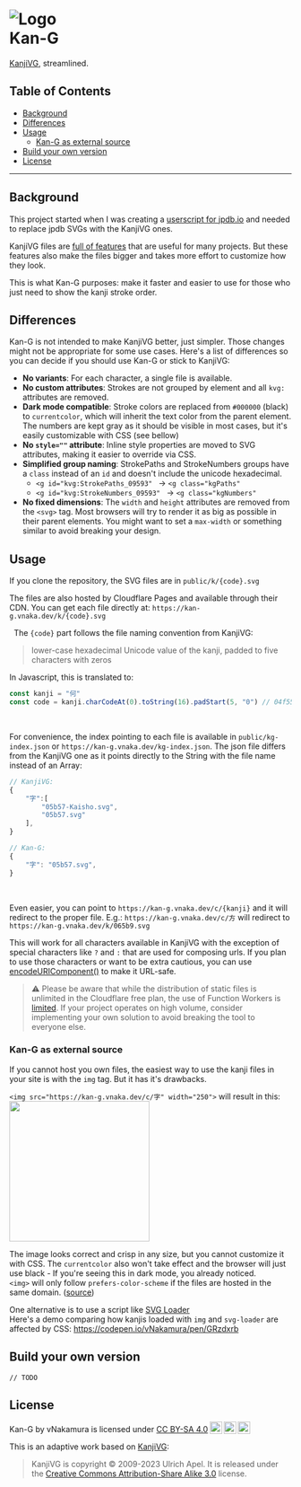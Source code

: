 # ![Logo](http://kan-g.vnaka.dev/kan-gLogo.svg)<br/>Kan-G

[KanjiVG](https://kanjivg.tagaini.net), streamlined.

## Table of Contents

- [Background](#background)
- [Differences](#differences)
- [Usage](#usage)
  - [Kan-G as external source](#kan-g-as-external-source)
- [Build your own version](#build-your-own-version)
- [License](#license)

---

## Background

This project started when I was creating a [userscript for jpdb.io](https://gist.github.com/vNakamura/90cd3dec43118d14d90df2323bdd2650) and needed to replace jpdb SVGs with the KanjiVG ones.

KanjiVG files are [full of features](https://kanjivg.tagaini.net/svg-format.html) that are useful for many projects. But these features also make the files bigger and takes more effort to customize how they look.

This is what Kan-G purposes: make it faster and easier to use for those who just need to show the kanji stroke order.

## Differences

Kan-G is not intended to make KanjiVG better, just simpler. Those changes might not be appropriate for some use cases. Here's a list of differences so you can decide if you should use Kan-G or stick to KanjiVG:

- **No variants**: For each character, a single file is available.
- **No custom attributes**: Strokes are not grouped by element and all `kvg:` attributes are removed.
- **Dark mode compatible**: Stroke colors are replaced from `#000000` (black) to `currentcolor`, which will inherit the text color from the parent element. The numbers are kept gray as it should be visible in most cases, but it's easily customizable with CSS (see bellow)
- **No `style=""` attribute**: Inline style properties are moved to SVG attributes, making it easier to override via CSS.
- **Simplified group naming**: StrokePaths and StrokeNumbers groups have a `class` instead of an `id` and doesn't include the unicode hexadecimal.
  - `<g id="kvg:StrokePaths_09593" ` -> `<g class="kgPaths" `
  - `<g id="kvg:StrokeNumbers_09593" ` -> `<g class="kgNumbers" `
- **No fixed dimensions**: The `width` and `height` attributes are removed from the `<svg>` tag. Most browsers will try to render it as big as possible in their parent elements. You might want to set a `max-width` or something similar to avoid breaking your design.

## Usage

If you clone the repository, the SVG files are in `public/k/{code}.svg`

The files are also hosted by Cloudflare Pages and available through their CDN. You can get each file directly at: `https://kan-g.vnaka.dev/k/{code}.svg`

&nbsp;
The `{code}` part follows the file naming convention from KanjiVG:

> lower-case hexadecimal Unicode value of the kanji, padded to five characters with zeros

In Javascript, this is translated to:

```js
const kanji = "何"
const code = kanji.charCodeAt(0).toString(16).padStart(5, "0") // 04f55
```

&nbsp;

For convenience, the index pointing to each file is available in `public/kg-index.json` or `https://kan-g.vnaka.dev/kg-index.json`. The json file differs from the KanjiVG one as it points directly to the String with the file name instead of an Array:

```js
// KanjiVG:
{
	"字":[
		"05b57-Kaisho.svg",
		"05b57.svg"
	],
}

// Kan-G:
{
    "字": "05b57.svg",
}
```

&nbsp;

Even easier, you can point to `https://kan-g.vnaka.dev/c/{kanji}` and it will redirect to the proper file.
E.g.: `https://kan-g.vnaka.dev/c/方` will redirect to `https://kan-g.vnaka.dev/k/065b9.svg`

This will work for all characters available in KanjiVG with the exception of special characters like `?` and `:` that are used for composing urls. If you plan to use those characters or want to be extra cautious, you can use [encodeURIComponent()](https://developer.mozilla.org/en-US/docs/Web/JavaScript/Reference/Global_Objects/encodeURIComponent) to make it URL-safe.

> ⚠️ Please be aware that while the distribution of static files is unlimited in the Cloudflare free plan, the use of Function Workers is [limited](https://developers.cloudflare.com/workers/platform/limits/#worker-limits). If your project operates on high volume, consider implementing your own solution to avoid breaking the tool to everyone else.

### Kan-G as external source

If you cannot host you own files, the easiest way to use the kanji files in your site is with the `img` tag. But it has it's drawbacks.

`<img src="https://kan-g.vnaka.dev/c/字" width="250">` will result in this: <br>
<img src="https://kan-g.vnaka.dev/c/字" width="250">

The image looks correct and crisp in any size, but you cannot customize it with CSS. The `currentcolor` also won't take effect and the browser will just use black - If you're seeing this in dark mode, you already noticed.<br>
`<img>` will only follow `prefers-color-scheme` if the files are hosted in the same domain. ([source](https://developer.mozilla.org/en-US/docs/Web/CSS/@media/prefers-color-scheme#embedded_elements))

One alternative is to use a script like [SVG Loader](https://github.com/shubhamjain/svg-loader)<br>
Here's a demo comparing how kanjis loaded with `img` and `svg-loader` are affected by CSS: <https://codepen.io/vNakamura/pen/GRzdxrb>

## Build your own version

`// TODO`

## License

 <p xmlns:cc="http://creativecommons.org/ns#" xmlns:dct="http://purl.org/dc/terms/"><span property="dct:title">Kan-G</span> by <span property="cc:attributionName">vNakamura</span> is licensed under <a href="http://creativecommons.org/licenses/by-sa/4.0/?ref=chooser-v1" target="_blank" rel="license noopener noreferrer" style="display:inline-block;">CC BY-SA 4.0<img style="height:22px!important;margin-left:3px;vertical-align:text-bottom;" src="https://mirrors.creativecommons.org/presskit/icons/cc.svg?ref=chooser-v1"><img style="height:22px!important;margin-left:3px;vertical-align:text-bottom;" src="https://mirrors.creativecommons.org/presskit/icons/by.svg?ref=chooser-v1"><img style="height:22px!important;margin-left:3px;vertical-align:text-bottom;" src="https://mirrors.creativecommons.org/presskit/icons/sa.svg?ref=chooser-v1"></a></p>

This is an adaptive work based on [KanjiVG](https://kanjivg.tagaini.net):

<blockquote>KanjiVG is copyright © 2009-2023 Ulrich Apel. It is released under the <a href="http://creativecommons.org/licenses/by-sa/3.0/">Creative Commons Attribution-Share Alike 3.0</a> license.<br />
<a href="https://creativecommons.org/licenses/by-sa/3.0/"><img src="https://i.creativecommons.org/l/by-sa/3.0/88x31.png" alt="" title=""></a>
</blockquote>
